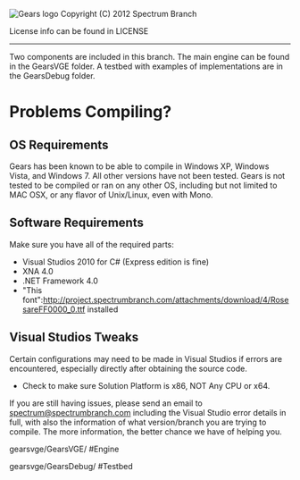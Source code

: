 ![Gears logo](http://devcloud.spectrumbranch.com/components/gearsmain/img/gears_logoA.png)
Copyright (C) 2012 Spectrum Branch

License info can be found in LICENSE

---

Two components are included in this branch.
The main engine can be found in the GearsVGE folder.
A testbed with examples of implementations are in the GearsDebug folder.

Problems Compiling?
========

OS Requirements
--------

Gears has been known to be able to compile in Windows XP, Windows Vista, and Windows 7. All other versions have not been tested. Gears is not tested to be compiled or ran on any other OS, including but not limited to MAC OSX, or any flavor of Unix/Linux, even with Mono.

Software Requirements
--------

Make sure you have all of the required parts:

* Visual Studios 2010 for C# (Express edition is fine)
* XNA 4.0
* .NET Framework 4.0
* "This font":http://project.spectrumbranch.com/attachments/download/4/RosesareFF0000_0.ttf installed

Visual Studios Tweaks
--------

Certain configurations may need to be made in Visual Studios if errors are encountered, especially directly after obtaining the source code.

* Check to make sure Solution Platform is x86, NOT Any CPU or x64.

If you are still having issues, please send an email to spectrum@spectrumbranch.com including the Visual Studio error details in full, with also the information of what version/branch you are trying to compile. The more information, the better chance we have of helping you.

gearsvge/GearsVGE/  	#Engine

gearsvge/GearsDebug/	#Testbed